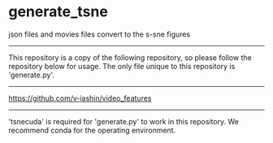 # generate_tsne
json files and movies files convert to the s-sne figures
***
This repository is a copy of the following repository, so please follow the repository below for usage.
The only file unique to this repository is 'generate.py'.
***
https://github.com/v-iashin/video_features
***
'tsnecuda' is required for 'generate.py' to work in this repository.
We recommend conda for the operating environment.
